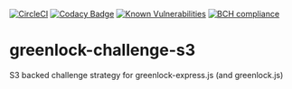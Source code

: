 [![CircleCI](https://circleci.com/gh/cderche/greenlock-challenge-s3.svg?style=svg)](https://circleci.com/gh/cderche/greenlock-challenge-s3)
[![Codacy Badge](https://api.codacy.com/project/badge/Grade/0923e01ff76e403abab4637a45149155)](https://www.codacy.com/app/c.derche/greenlock-challenge-s3?utm_source=github.com&amp;utm_medium=referral&amp;utm_content=cderche/greenlock-challenge-s3&amp;utm_campaign=Badge_Grade)
[![Known Vulnerabilities](https://snyk.io/test/github/cderche/greenlock-challenge-s3/badge.svg)](https://snyk.io/test/github/cderche/greenlock-challenge-s3)
[![BCH compliance](https://bettercodehub.com/edge/badge/cderche/greenlock-challenge-s3?branch=master)](https://bettercodehub.com/)

# greenlock-challenge-s3
S3 backed challenge strategy for greenlock-express.js (and greenlock.js)
